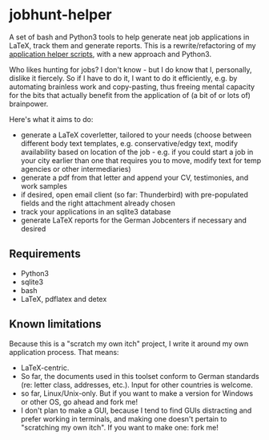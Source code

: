 # jobhunt-helper
A set of bash and Python3 tools to help generate neat job applications in LaTeX, track them and generate reports. This is a rewrite/refactoring of my [application helper scripts](https://github.com/ckutzner/application-scripts), with a new approach and Python3.

Who likes hunting for jobs? I don't know - but I do know that I, personally, dislike it fiercely. So if I have to do it, I want to do it efficiently, e.g. by automating brainless work and copy-pasting, thus freeing mental capacity for the bits that actually benefit from the application of (a bit of or lots of) brainpower. 

Here's what it aims to do:

* generate a LaTeX coverletter, tailored to your needs (choose between different body text templates, e.g. conservative/edgy text, modify availability based on location of the job - e.g. if you could start a job in your city earlier than one that requires you to move, modify text for temp agencies or other intermediaries)
* generate a pdf from that letter and append your CV, testimonies, and work samples 
* if desired, open email client (so far: Thunderbird) with pre-populated fields and the right attachment already chosen
* track your applications in an sqlite3 database
* generate LaTeX reports for the German Jobcenters if necessary and desired

## Requirements
 * Python3
 * sqlite3
 * bash
 * LaTeX, pdflatex and detex

## Known limitations
Because this is a "scratch my own itch" project, I write it around my own application process. That means:

 * LaTeX-centric.
 * So far, the documents used in this toolset conform to German standards (re: letter class, addresses, etc.). Input for other countries is welcome.
 * so far, Linux/Unix-only. But if you want to make a version for Windows or other OS, go ahead and fork me!
 * I don't plan to make a GUI, because I tend to find GUIs distracting and prefer working in terminals, and making one doesn't pertain to "scratching my own itch". If you want to make one: fork me!
